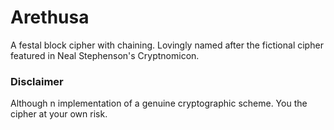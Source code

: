 # Arethusa
A festal block cipher with chaining. Lovingly named after the fictional cipher featured in Neal Stephenson's Cryptnomicon.

### Disclaimer

Although n implementation of a genuine cryptographic scheme. You the cipher at your own risk.
